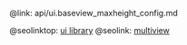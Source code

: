 @link: api/ui.baseview_maxheight_config.md

@seolinktop: [ui library](https://webix.com)
@seolink: [multiview](https://webix.com/widget/multiview/)